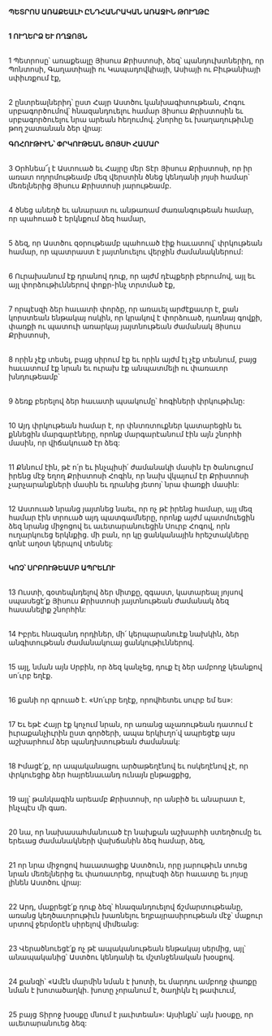 **ՊԵՏՐՈՍ ԱՌԱՔԵԱԼԻ ԸՆԴՀԱՆՐԱԿԱՆ ԱՌԱՋԻՆ ԹՈՒՂԹԸ**

\
**1 ՈՒՂԵՐՁ ԵՒ ՈՂՋՈՅՆ**

\
1 Պետրոսը՝ առաքեալը Յիսուս Քրիստոսի, ձեզ՝ պանդուխտներիդ, որ Պոնտոսի, Գաղատիայի ու Կապադովկիայի, Ասիայի ու Բիւթանիայի սփիւռքում էք,

\
2 ընտրեալներիդ՝ ըստ Հայր Աստծու կանխագիտութեան, Հոգու սրբագործումով՝ հնազանդուելու համար Յիսուս Քրիստոսին եւ սրբագործուելու նրա արեան հեղումով. շնորհը եւ խաղաղութիւնը թող շատանան ձեր վրայ:

**ԳՈՀՈՒԹԻՒՆ՝ ՓՐԿՈՒԹԵԱՆ ՅՈՅՍԻ ՀԱՄԱՐ**

\
3 Օրհնեա՜լ է Աստուած եւ Հայրը մեր Տէր Յիսուս Քրիստոսի, որ իր առատ ողորմութեամբ մեզ վերստին ծնեց կենդանի յոյսի համար՝ մեռելներից Յիսուս Քրիստոսի յարութեամբ.

\
4 ծնեց անեղծ եւ անարատ ու անթառամ ժառանգութեան համար, որ պահուած է երկնքում ձեզ համար,

\
5 ձեզ, որ Աստծու զօրութեամբ պահուած էիք հաւատով՝ փրկութեան համար, որ պատրաստ է յայտնուելու վերջին ժամանակներում:

\
6 Ուրախանում էք դրանով դուք, որ այժմ դէպքերի բերումով, այլ եւ այլ փորձութիւններով փոքր-ինչ տրտմած էք,

\
7 որպէսզի ձեր հաւատի փորձը, որ առաւել արժէքաւոր է, քան կորստեան ենթակայ ոսկին, որ կրակով է փորձուած, դառնայ գովքի, փառքի ու պատուի առարկայ յայտնութեան ժամանակ Յիսուս Քրիստոսի,

\
8 որին չէք տեսել, բայց սիրում էք եւ որին այժմ էլ չէք տեսնում, բայց հաւատում էք նրան եւ ուրախ էք անպատմելի ու փառաւոր խնդութեամբ՝

\
9 ձեռք բերելով ձեր հաւատի պսակումը՝ հոգիների փրկութիւնը:

\
10 Այդ փրկութեան համար է, որ փնտռտուքներ կատարեցին եւ քննեցին մարգարէները, որոնք մարգարէանում էին այն շնորհի մասին, որ վիճակուած էր ձեզ:

\
11 Քննում էին, թէ ո՛ր եւ ինչպիսի՛ ժամանակի մասին էր ծանուցում իրենց մէջ եղող Քրիստոսի Հոգին, որ նախ վկայում էր Քրիստոսի չարչարանքների մասին եւ դրանից յետոյ՝ նրա փառքի մասին:

\
12 Աստուած նրանց յայտնեց նաեւ, որ ոչ թէ իրենց համար, այլ մեզ համար էին տրուած այդ պատգամները, որոնք այժմ պատմուեցին ձեզ նրանց միջոցով եւ աւետարանուեցին Սուրբ Հոգով, որն ուղարկուեց երկնքից. մի բան, որ կը ցանկանային հրեշտակները գոնէ աղօտ կերպով տեսնել:

\
**ԿՈՉ՝ ՍՐԲՈՒԹԵԱՄԲ ԱՊՐԵԼՈՒ**

\
13 Ուստի, գօտեպնդելով ձեր միտքը, զգաստ, կատարեալ յոյսով սպասեցէ՛ք Յիսուս Քրիստոսի յայտնութեան ժամանակ ձեզ հասանելիք շնորհին:

\
14 Իբրեւ հնազանդ որդիներ, մի՛ կերպարանուէք նախկին, ձեր անգիտութեան ժամանակուայ ցանկութիւններով.

\
15 այլ, նման այն Սրբին, որ ձեզ կանչեց, դուք էլ ձեր ամբողջ կեանքով սո՛ւրբ եղէք.

\
16 քանի որ գրուած է.
«Սո՛ւրբ եղէք, որովհետեւ սուրբ եմ ես»:

\
17 Եւ եթէ Հայր էք կոչում նրան, որ առանց աչառութեան դատում է իւրաքանչիւրին ըստ գործերի, ապա երկիւղո՛վ ապրեցէք այս աշխարհում ձեր պանդխտութեան ժամանակ:

\
18 Իմացէ՛ք, որ ապականացու արծաթեղէնով եւ ոսկեղէնով չէ, որ փրկուեցիք ձեր հայրենաւանդ ունայն ընթացքից,

\
19 այլ՝ թանկագին արեամբ Քրիստոսի, որ անբիծ եւ անարատ է, ինչպէս մի գառ.

\
20 նա, որ նախասահմանուած էր նախքան աշխարհի ստեղծումը եւ երեւաց ժամանակների վախճանին ձեզ համար, ձեզ,

\
21 որ նրա միջոցով հաւատացիք Աստծուն, որը յարութիւն տուեց նրան մեռելներից եւ փառաւորեց, որպէսզի ձեր հաւատը եւ յոյսը լինեն Աստծու վրայ:

\
22 Արդ, մաքրեցէ՛ք դուք ձեզ՝ հնազանդուելով ճշմարտութեանը, առանց կեղծաւորութիւն խառնելու եղբայրասիրութեան մէջ՝ մաքուր սրտով ջերմօրէն սիրելով միմեանց:

\
23 Վերածնուեցէ՛ք ոչ թէ ապականութեան ենթակայ սերմից, այլ՝ անապականից՝ Աստծու կենդանի եւ մշտնջենական խօսքով.

\
24 քանզի՝
«Ամէն մարմին նման է խոտի,
եւ մարդու ամբողջ փառքը նման է խոտածաղկի.
խոտը չորանում է, ծաղիկն էլ թափւում,

\
25 բայց Տիրոջ խօսքը մնում է յաւիտեան»:
Այսինքն՝ այն խօսքը, որ աւետարանուեց ձեզ:

